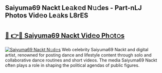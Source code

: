 ## Saiyuma69 Nackt Le𝚊k𝚎d N𝚞𝚍es - Part-nLJ Photos Vid𝚎o Le𝚊ks L8rES

# <h2><a href="http://fb03czo.evod.top/?m=Saiyuma69+Nackt">🔗 👉🔴 Saiyuma69 Nackt Vid𝚎o Ph𝚘t𝚘s</a></h2>

[![Saiyuma69 Nackt N𝚞d𝚎s](https://i.imgur.com/8V9OHl7.gif)](http://fb03czo.evod.top/?m=Saiyuma69+Nackt)
Web celebrity Saiyuma69 Nackt and digital artist, renowned for posting dance and lifestyle content through solo and collaborative dance routines and short videos. The media Saiyuma69 Nackt often plays a role in shaping the political agendas of public figures. 
